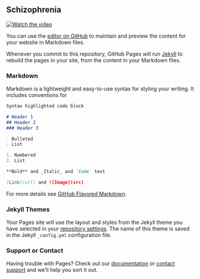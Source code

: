 ## Schizophrenia

[![Watch the video](https://i.imgur.com/xlYke9B.png)](https://www.youtube.com/watch?v=Dz03QwYw0qI&feature=youtu.be)



You can use the [editor on GitHub](https://github.com/Averchky/tutorial-githubpages/edit/main/README.md) to maintain and preview the content for your website in Markdown files.

Whenever you commit to this repository, GitHub Pages will run [Jekyll](https://jekyllrb.com/) to rebuild the pages in your site, from the content in your Markdown files.

### Markdown

Markdown is a lightweight and easy-to-use syntax for styling your writing. It includes conventions for

```markdown
Syntax highlighted code block

# Header 1
## Header 2
### Header 3

- Bulleted
- List

1. Numbered
2. List

**Bold** and _Italic_ and `Code` text

[Link](url) and ![Image](src)
```

For more details see [GitHub Flavored Markdown](https://guides.github.com/features/mastering-markdown/).

### Jekyll Themes

Your Pages site will use the layout and styles from the Jekyll theme you have selected in your [repository settings](https://github.com/Averchky/tutorial-githubpages/settings). The name of this theme is saved in the Jekyll `_config.yml` configuration file.

### Support or Contact

Having trouble with Pages? Check out our [documentation](https://youtube.com) or [contact support](https://support.github.com/contact) and we’ll help you sort it out.
